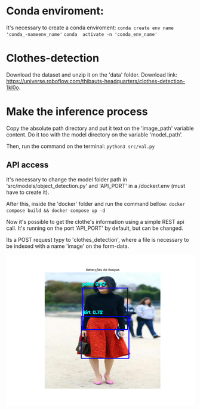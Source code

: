 
# Conda enviroment:

It's necessary to create a conda enviroment:
`conda create env name 'conda_-nameenv_name'`
`conda  activate -n 'conda_env_name'`

# Clothes-detection
Download the dataset and unzip it on the 'data' folder. Download link: https://universe.roboflow.com/thibauts-headquarters/clothes-detection-1kl0o.

# Make the inference process
Copy the absolute path directory and put it text on the 'image_path' variable content. Do it too with the model directory on the variable 'model_path'.

Then, run the command on the terminal:
`python3 src/val.py`


## API access
It's necessary to change the model folder path in 'src/models/object_detection.py' and 'API_PORT' in a /docker/.env (must have to create it). 

After this, inside the 'docker' folder and run the command bellow:
`docker compose build && docker compose up -d`

Now it's possible to get the clothe's information using a simple REST api call. It's running on the port 'API_PORT' by default, but can be changed.

Its a POST request typy to 'clothes_detection', where a file is necessary to be indexed with a name 'image' on the form-data.

![Clothes detection](https://github.com/wyctorfogos/clothes-detection/blob/main/ClothesDetection.png)

